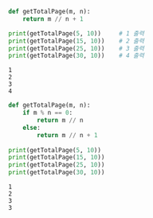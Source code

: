 

```python
def getTotalPage(m, n):
    return m // n + 1

print(getTotalPage(5, 10))     # 1 출력
print(getTotalPage(15, 10))    # 2 출력
print(getTotalPage(25, 10))    # 3 출력
print(getTotalPage(30, 10))    # 4 출력
```

    1
    2
    3
    4



```python
def getTotalPage(m, n):
    if m % n == 0:
        return m // n
    else:
        return m // n + 1
    
print(getTotalPage(5, 10))
print(getTotalPage(15, 10))
print(getTotalPage(25, 10))
print(getTotalPage(30, 10))
```

    1
    2
    3
    3

